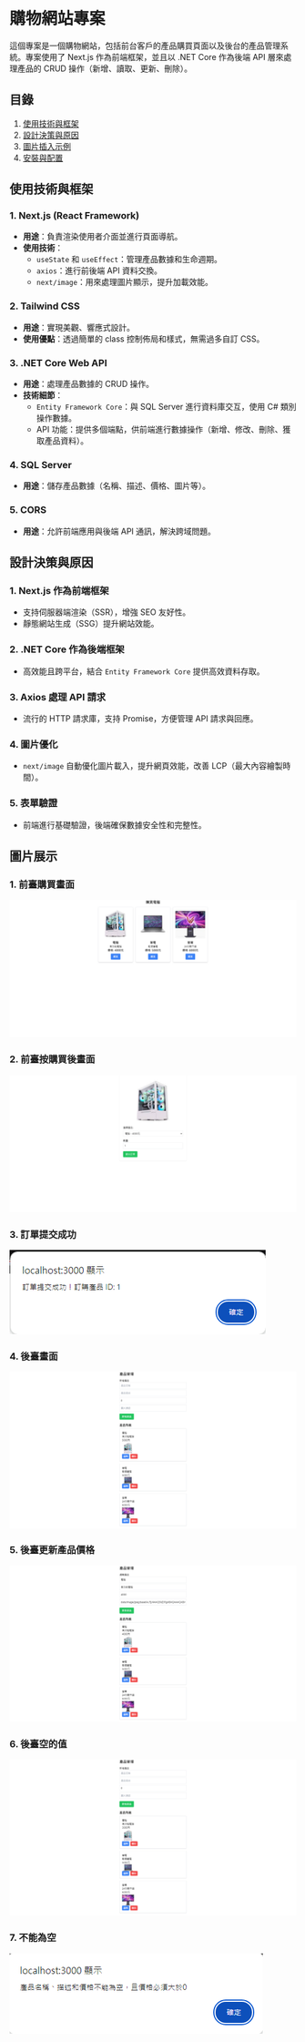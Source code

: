 # 購物網站專案

這個專案是一個購物網站，包括前台客戶的產品購買頁面以及後台的產品管理系統。專案使用了 Next.js 作為前端框架，並且以 .NET Core 作為後端 API 層來處理產品的 CRUD 操作（新增、讀取、更新、刪除）。

## 目錄
1. [使用技術與框架](#使用技術與框架)
2. [設計決策與原因](#設計決策與原因)
3. [圖片插入示例](#圖片插入示例)
4. [安裝與配置](#安裝與配置)

## 使用技術與框架

### 1. Next.js (React Framework)
- **用途**：負責渲染使用者介面並進行頁面導航。
- **使用技術**：
  - `useState` 和 `useEffect`：管理產品數據和生命週期。
  - `axios`：進行前後端 API 資料交換。
  - `next/image`：用來處理圖片顯示，提升加載效能。

### 2. Tailwind CSS
- **用途**：實現美觀、響應式設計。
- **使用優點**：透過簡單的 class 控制佈局和樣式，無需過多自訂 CSS。

### 3. .NET Core Web API
- **用途**：處理產品數據的 CRUD 操作。
- **技術細節**：
  - `Entity Framework Core`：與 SQL Server 進行資料庫交互，使用 C# 類別操作數據。
  - API 功能：提供多個端點，供前端進行數據操作（新增、修改、刪除、獲取產品資料）。

### 4. SQL Server
- **用途**：儲存產品數據（名稱、描述、價格、圖片等）。

### 5. CORS
- **用途**：允許前端應用與後端 API 通訊，解決跨域問題。

## 設計決策與原因

### 1. Next.js 作為前端框架
- 支持伺服器端渲染（SSR），增強 SEO 友好性。
- 靜態網站生成（SSG）提升網站效能。

### 2. .NET Core 作為後端框架
- 高效能且跨平台，結合 `Entity Framework Core` 提供高效資料存取。

### 3. Axios 處理 API 請求
- 流行的 HTTP 請求庫，支持 Promise，方便管理 API 請求與回應。

### 4. 圖片優化
- `next/image` 自動優化圖片載入，提升網頁效能，改善 LCP（最大內容繪製時間）。

### 5. 表單驗證
- 前端進行基礎驗證，後端確保數據安全性和完整性。

## 圖片展示

### 1. 前臺購買畫面
![前臺購買畫面](https://github.com/lanlan0214/Next.js-.Net-Core/blob/main/buy/app/assets/%E5%89%8D%E8%87%BA%E8%B3%BC%E8%B2%B7%E7%95%AB%E9%9D%A2.png)

### 2. 前臺按購買後畫面
![前臺按購買後畫面](https://github.com/lanlan0214/Next.js-.Net-Core/blob/main/buy/app/assets/%E5%89%8D%E8%87%BA%E6%8C%89%E8%B3%BC%E8%B2%B7%E5%BE%8C%E7%95%AB%E9%9D%A2.png)

### 3. 訂單提交成功
![訂單提交成功](https://github.com/lanlan0214/Next.js-.Net-Core/blob/main/buy/app/assets/%E8%A8%82%E5%96%AE%E6%8F%90%E4%BA%A4%E6%88%90%E5%8A%9F.png)

### 4. 後臺畫面
![後臺畫面](https://github.com/lanlan0214/Next.js-.Net-Core/blob/main/buy/app/assets/%E5%BE%8C%E8%87%BA%E7%95%AB%E9%9D%A2.png)

### 5. 後臺更新產品價格
![後臺更新產品價格](https://github.com/lanlan0214/Next.js-.Net-Core/blob/main/buy/app/assets/%E5%BE%8C%E8%87%BA%E6%9B%B4%E6%96%B0%E7%94%A2%E5%93%81%E5%83%B9%E6%A0%BC.png)

### 6. 後臺空的值
![後臺空的值](https://github.com/lanlan0214/Next.js-.Net-Core/blob/main/buy/app/assets/%E5%BE%8C%E8%87%BA%E7%A9%BA%E7%9A%84%E5%80%BC.png)

### 7. 不能為空
![不能為空](https://github.com/lanlan0214/Next.js-.Net-Core/blob/main/buy/app/assets/%E4%B8%8D%E8%83%BD%E7%82%BA%E7%A9%BA.png)
